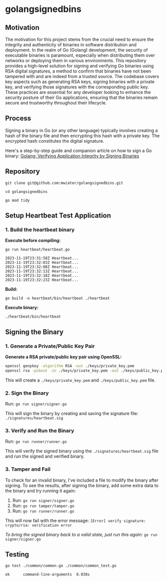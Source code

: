 # golangsignedbins

## Motivation

The motivation for this project stems from the crucial need to ensure the integrity and authenticity of binaries in software distribution and deployment. In the realm of Go (Golang) development, the security of executable binaries is paramount, especially when distributing them over networks or deploying them in various environments. This repository provides a high-level solution for signing and verifying Go binaries using RSA digital signatures, a method to confirm that binaries have not been tampered with and are indeed from a trusted source. The codebase covers key aspects such as generating RSA keys, signing binaries with a private key, and verifying those signatures with the corresponding public key. These practices are essential for any developer looking to enhance the security posture of their Go applications, ensuring that the binaries remain secure and trustworthy throughout their lifecycle.

## Process

Signing a binary in Go (or any other language) typically involves creating a hash of the binary file and then encrypting this hash with a private key. The encrypted hash constitutes the digital signature.

Here's a step-by-step guide and companion article on how to sign a Go binary: [Golang: Verifying Application Integrity by Signing Binaries](https://medium.com/@matt.wiater/golang-verifying-integrity-by-signing-binaries-9b4497d5d761)

## Repository

`git clone git@github.com:mwiater/golangsignedbins.git`

`cd golangsignedbins`

`go mod tidy`

## Setup Heartbeat Test Application

### 1. Build the heartbeat binary

**Execute before compiling:**

`go run heartbeat/heartbeat.go`

```
2023-11-19T23:31:58Z Heartbeat...
2023-11-19T23:32:03Z Heartbeat...
2023-11-19T23:32:08Z Heartbeat...
2023-11-19T23:32:13Z Heartbeat...
2023-11-19T23:32:18Z Heartbeat...
2023-11-19T23:32:23Z Heartbeat...
```

**Build:**

`go build -o heartbeat/bin/heartbeat ./heartbeat`

**Execute binary:**

`./heartbeat/bin/heartbeat`

## Signing the Binary

### 1. Generate a Private/Public Key Pair

**Generate a RSA private/public key pair using OpenSSL:**

```bash
openssl genpkey -algorithm RSA -out ./keys/private_key.pem
openssl rsa -pubout -in ./keys/private_key.pem -out ./keys/public_key.pem
```

This will create a `./keys/private_key.pem` and `./keys/public_key.pem` file.

### 2. Sign the Binary

Run: `go run signer/signer.go`

This will sign the binary by creating and saving the signature file: `./signatures/heartbeat.sig`

### 3. Verify and Run the Binary

Run: `go run runner/runner.go`

This will verify the signed binary using the `./signatures/heartbeat.sig` file and run the signed and verified binary.

### 3. Tamper and Fail

To check for an invalid binary, I've included a file to modify the binary after signing. To see the results, after signing the binary, add some extra data to the binary and try running it again:

1. Run: `go run signer/signer.go`
2. Run: `go run tamper/tamper.go`
3. Run: `go run runner/runner.go`

This will now fail with the error message: `[Error] verify signature: crypto/rsa: verification error`

_To bring the signed binary back to a valid state, just run this again:_ `go run signer/signer.go`

## Testing

`go test ./common/common.go ./common/common_test.go`

```
ok      command-line-arguments  0.038s
```
